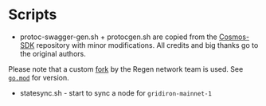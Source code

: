 # Scripts
* protoc-swagger-gen.sh + protocgen.sh are copied from the [Cosmos-SDK](https://github.com/cosmos/cosmos-sdk/tree/v0.42.1/scripts) repository 
with minor modifications. All credits and big thanks go to the original authors.

Please note that a custom [fork](github.com/regen-network/protobuf) by the Regen network team is used.
See [`go.mod`](../go.mod) for version.

* statesync.sh - start to sync a node for `gridiron-mainnet-1`
